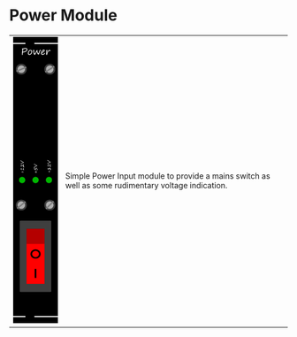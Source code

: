 <h1>Power Module</h1>
<table>
	<tr>
		<td><img src="../../../Artwork/Power%20Modul.png" width=150px></td>
		<td>Simple Power Input module to provide a mains switch as well as some rudimentary voltage indication.</td>
	</tr>
</table>